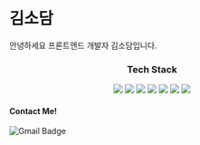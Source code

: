 
# 김소담
  
안녕하세요 프론트엔드 개발자 김소담입니다.

<h3 align="center">  Tech Stack </h3>

<p align="center">
<img src="https://img.shields.io/badge/CSS-1572B6?style=flat-square&logo=css3&logoColor=white" /> 
<img src="https://img.shields.io/badge/HTML-E34F26?style=flat-square&logo=html5&logoColor=white" /> 
<img src="https://img.shields.io/badge/JavaScript-F7DF1E?style=flat-square&logo=JavaScript&logoColor=white" />
<img src="https://img.shields.io/badge/Vue.js-4FC08D?style=flat-square&logo=vue.js&logoColor=white"/>
<img src="https://img.shields.io/badge/React-61DAFB?style=flat-square&logo=React&logoColor=white"/>
<img src="https://img.shields.io/badge/Python-3776AB?style=flat-square&logo=Python&logoColor=white"/>
<img src="https://img.shields.io/badge/Android-34A853?style=flat-square&logo=Android&logoColor=white"/>
</p>

#### Contact Me!    
![Gmail Badge](https://img.shields.io/badge/Gmail-d14836?style=flat-square&logo=Gmail&logoColor=white&link=mailto:ileok.dev@gamil.com)
